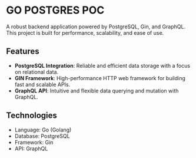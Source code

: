 # **GO POSTGRES POC**

A robust backend application powered by PostgreSQL, Gin, and GraphQL. This project is built for performance, scalability, and ease of use.

## **Features**

- **PostgreSQL Integration**: Reliable and efficient data storage with a focus on relational data.
- **GIN Framework**:  High-performance HTTP web framework for building fast and scalable APIs.
- **GraphQL API**: Intuitive and flexible data querying and mutation with GraphQL.

## **Technologies**

- Language: Go (Golang)
- Database: PostgreSQL
- Framework: Gin
- API: GraphQL
